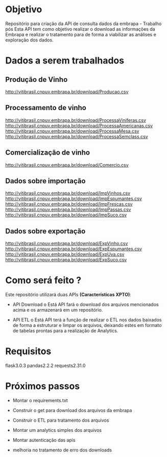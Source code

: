 # Objetivo
Repositório para criação da API de consulta dados da embrapa - Trabalho pós
Esta API tem como objetivo realizar o download as informações da Embrapa e realizar o tratamento para de forma a viabilizar as análises e exploração dos dados.

# Dados a serem trabalhados

## Produção de Vinho
http://vitibrasil.cnpuv.embrapa.br/download/Producao.csv
## Processamento de vinho
http://vitibrasil.cnpuv.embrapa.br/download/ProcessaViniferas.csv
http://vitibrasil.cnpuv.embrapa.br/download/ProcessaAmericanas.csv
http://vitibrasil.cnpuv.embrapa.br/download/ProcessaMesa.csv
http://vitibrasil.cnpuv.embrapa.br/download/ProcessaSemclass.csv
## Comercialização de vinho
http://vitibrasil.cnpuv.embrapa.br/download/Comercio.csv
## Dados sobre importação
http://vitibrasil.cnpuv.embrapa.br/download/ImpVinhos.csv
http://vitibrasil.cnpuv.embrapa.br/download/ImpEspumantes.csv
http://vitibrasil.cnpuv.embrapa.br/download/ImpFrescas.csv
http://vitibrasil.cnpuv.embrapa.br/download/ImpPassas.csv
http://vitibrasil.cnpuv.embrapa.br/download/ImpSuco.csv
## Dados sobre exportação
http://vitibrasil.cnpuv.embrapa.br/download/ExpVinho.csv
http://vitibrasil.cnpuv.embrapa.br/download/ExpEspumantes.csv
http://vitibrasil.cnpuv.embrapa.br/download/ExpUva.csv
http://vitibrasil.cnpuv.embrapa.br/download/ExpSuco.csv

# Como será feito ?

Este repositório utilizará duas APIs **(Características XPTO)**:

* API Download
o Está API fará o download dos arquivos mencionados acima e os armazenará em um repositório.

* API ETL
o Está API terá a função de realizar o ETL nos dados baixados de forma a estruturar e limpar os arquivos, deixando estes em formato de tabelas prontas para a realização de Analytics. 

# Requisitos

flask3.0.3
pandas2.2.2
requests2.31.0

# Próximos passos

- Montar o requirements.txt
- Construir o get para download dos arquivos da embrapa
- Construir o ETL para tratamento dos arquivos
- Montar um analytics simples dos arquivos
- Montar autenticação das apis

- melhoria no tratamento de erro dos downloads